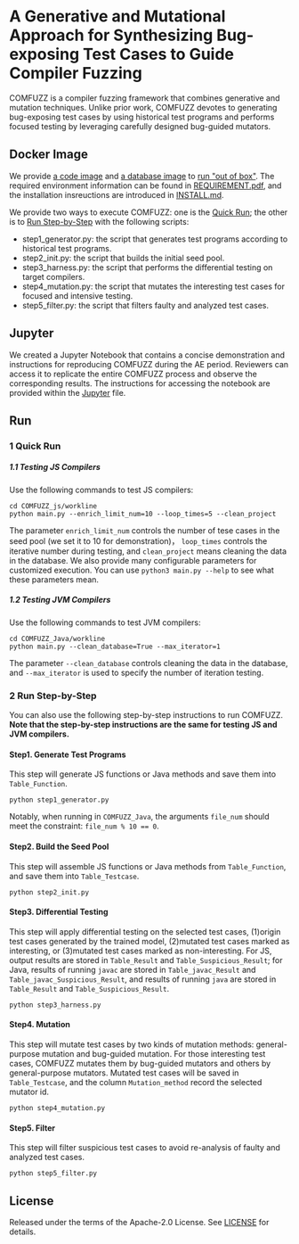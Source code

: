 # A Generative and Mutational Approach for Synthesizing Bug-exposing Test Cases to Guide Compiler Fuzzing

COMFUZZ is a compiler fuzzing framework that combines generative and mutation techniques. Unlike prior work, COMFUZZ devotes to generating bug-exposing test cases by using historical test programs and performs focused testing by leveraging carefully designed bug-guided mutators.


## Docker Image

We provide [a code image](https://hub.docker.com/r/17604768805/comfuzz_env) and [a database image](https://hub.docker.com/r/17604768805/comfuzz_mysql) to [run "out of box"](#run). The required environment information can be found in [REQUIREMENT.pdf](https://github.com/NWU-NISL-Fuzzing/COMFUZZ/blob/main/Requirement.pdf), and the installation insreuctions are introduced in [INSTALL.md](https://github.com/NWU-NISL-Fuzzing/COMFUZZ/blob/main/Requirement.pdf).

We provide two ways to execute COMFUZZ: one is the [Quick Run](#1-quick-run); the other is to [Run Step-by-Step](#2-run-step-by-step) with the following scripts:

* step1_generator.py: the script that generates test programs according to historical test programs.
* step2_init.py: the script that builds the initial seed pool.
* step3_harness.py: the script that performs the differential testing on target compilers.
* step4_mutation.py: the script that mutates the interesting test cases for focused and intensive testing.
* step5_filter.py: the script that filters faulty and analyzed test cases.

## Jupyter
    
We created a Jupyter Notebook that contains a concise demonstration and instructions for reproducing COMFUZZ during the AE period. Reviewers can access it to replicate the entire COMFUZZ process and observe the corresponding results. The instructions for accessing the notebook are provided within the [Jupyter](https://github.com/NWU-NISL-Fuzzing/COMFUZZ/tree/main/Jupyter) file.

## Run

### 1 Quick Run

##### 1.1 Testing JS Compilers

Use the following commands to test JS compilers:

```
cd COMFUZZ_js/workline
python main.py --enrich_limit_num=10 --loop_times=5 --clean_project
```

The parameter `enrich_limit_num` controls the number of tese cases in the seed pool (we set it to 10 for demonstration)， `loop_times` controls the iterative number during testing, and `clean_project` means cleaning the data in the database. We also provide many configurable parameters for customized execution. You can use `python3 main.py --help` to see what these parameters mean.


##### 1.2 Testing JVM Compilers
Use the following commands to test JVM compilers:

```
cd COMFUZZ_Java/workline
python main.py --clean_database=True --max_iterator=1
```

The parameter `--clean_database` controls cleaning the data in the database, and `--max_iterator` is used to specify the number of iteration testing.


### 2 Run Step-by-Step

You can also use the following step-by-step instructions to run COMFUZZ. **Note that the step-by-step instructions are the same for testing JS and JVM compilers.**

#### Step1. Generate Test Programs

This step will generate JS functions or Java methods and save them into `Table_Function`.

```
python step1_generator.py
```

Notably, when running in `COMFUZZ_Java`, the arguments `file_num` should meet the constraint: `file_num % 10 == 0`.

#### Step2. Build the Seed Pool

This step will assemble JS functions or Java methods from `Table_Function`, and save them into `Table_Testcase`.

```
python step2_init.py
```

#### Step3. Differential Testing

This step will apply differential testing on the selected test cases, (1)origin test cases generated by the trained model, (2)mutated test cases marked as interesting, or (3)mutated test cases marked as non-interesting. For JS, output results are stored in `Table_Result` and `Table_Suspicious_Result`; for Java, results of running `javac` are stored in `Table_javac_Result` and `Table_javac_Suspicious_Result`, and results of running `java` are stored in `Table_Result` and `Table_Suspicious_Result`.

```
python step3_harness.py
```

#### Step4. Mutation

This step will mutate test cases by two kinds of mutation methods: general-purpose mutation and bug-guided mutation. For those interesting test cases, COMFUZZ mutates them by bug-guided mutators and others by general-purpose mutators. Mutated test cases will be saved in `Table_Testcase`, and the column `Mutation_method` record the selected mutator id.

```
python step4_mutation.py
```

#### Step5. Filter

This step will filter suspicious test cases to avoid re-analysis of faulty and analyzed test cases.

```
python step5_filter.py
```

## License
Released under the terms of the Apache-2.0 License. See [LICENSE](https://github.com/NWU-NISL-Fuzzing/COMFUZZ/blob/main/LICENSE) for details.
